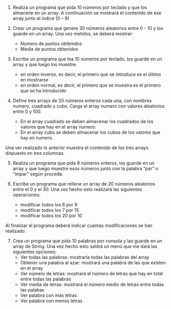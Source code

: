 1. Realiza un programa que pida 10 números por teclado y que los almacene en un array. A continuación se mostrará el contenido de ese array junto al índice (0 – 9)

2. Crear un programa que genere 30 números aleatorios entre 0 - 10 y los guarde en un array. Una vez metidos, se deberá mostrar:
	- Numero de puntos obtenidos
	- Media de puntos obtenidos

3. Escribe un programa que lea 10 números por teclado, los guarde en un array y que luego los muestre:
    - en orden inverso, es decir, el primero que se introduce es el último en mostrarse
	- en orden normal, es decir, el primero que se muestra es el primero que se ha introducido

4. Define tres arrays de 20 números enteros cada una, con nombres numero, cuadrado y cubo. Carga el array numero con valores aleatorios entre 0 y 100.
	- En el array cuadrado se deben almacenar los cuadrados de los valores que hay en el array numero.
	- En el array cubo se deben almacenar los cubos de los valores que hay en numero.

Una ver realizado lo anterior muestra el contenido de los tres arrays dispuesto en tres columnas.

5. Realiza un programa que pida 8 números enteros, los guarde en un array y que luego muestre esos números junto con la palabra “par” o “impar” según proceda.

6. Escribe un programa que rellene un array de 20 números aleatorios entre el 0 y el 30. Una vez hecho esto realizará las siguientes operaciones:

	- modificar todos los 6 por 8
	- modificar todos los 7 por 15
	- modificar todos los 20 por 10

Al finalizar el programa deberá indicar cuántas modificaciones se han realizado.

7. Crea un programa que pida 10 palabras por consola y las guarde en un array de String. Una vez hecho esto saldrá un menú que me dará las siguientes opciones:
	- Ver todas las palabras: mostrarla todas las palabras del array
	- Obtener una palabra al azar: mostrará una palabra de las que existen en el array
	- Ver número de letras: mostrará el número de letras que hay en total entre todas las palabras
	- Ver media de letras: mostrará el número medio de letras entre todas las palabas
	- Ver palabra con más letras
	- Ver palabra con menos letras
